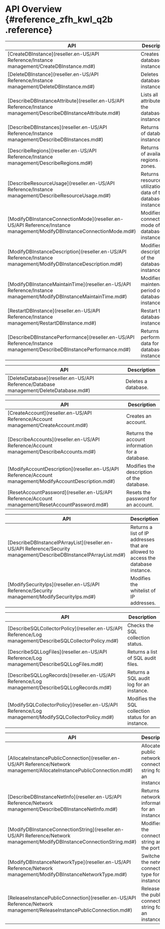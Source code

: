# API Overview {#reference_zfh_kwl_q2b .reference}

|API|Description|
|---|-----------|
|[CreateDBInstance](reseller.en-US/API Reference/Instance management/CreateDBInstance.md#)|Creates a database instance.|
|[DeleteDBInstance](reseller.en-US/API Reference/Instance management/DeleteDBInstance.md#)|Deletes a database instance.|
|[DescribeDBInstanceAttribute](reseller.en-US/API Reference/Instance management/DescribeDBInstanceAttribute.md#)|Lists all attributes of the database instance.|
|[DescribeDBInstances](reseller.en-US/API Reference/Instance management/DescribeDBInstances.md#)|Returns a list of database instances.|
|[DescribeRegions](reseller.en-US/API Reference/Instance management/DescribeRegions.md#)|Returns a list of available regions and zones.|
|[DescribeResourceUsage](reseller.en-US/API Reference/Instance management/DescribeResourceUsage.md#)|Returns the resource utilization data of the database instance.|
|[ModifyDBInstanceConnectionMode](reseller.en-US/API Reference/Instance management/ModifyDBInstanceConnectionMode.md#)|Modifies the connection mode of the database instance.|
|[ModifyDBInstanceDescription](reseller.en-US/API Reference/Instance management/ModifyDBInstanceDescription.md#)|Modifies the description of the database instance.|
|[ModifyDBInstanceMaintainTime](reseller.en-US/API Reference/Instance management/ModifyDBInstanceMaintainTime.md#)|Modifies the maintenance period of the database instance.|
|[RestartDBInstance](reseller.en-US/API Reference/Instance management/RestartDBInstance.md#)|Restart the database instance.|
|[DescribeDBInstancePerformance](reseller.en-US/API Reference/Instance management/DescribeDBInstancePerformance.md#)|Returns performance data for the database instance.|

|API|Description|
|---|-----------|
|[DeleteDatabase](reseller.en-US/API Reference/Database management/DeleteDatabase.md#)|Deletes a database.|

|API|Description|
|---|-----------|
|[CreateAccount](reseller.en-US/API Reference/Account management/CreateAccount.md#)|Creates an account.|
|[DescribeAccounts](reseller.en-US/API Reference/Account management/DescribeAccounts.md#)|Returns the account information for a database.|
|[ModifyAccountDescription](reseller.en-US/API Reference/Account management/ModifyAccountDescription.md#)|Modifies the description of the database.|
|[ResetAccountPassword](reseller.en-US/API Reference/Account management/ResetAccountPassword.md#)|Resets the password for an account.|

|API|Description|
|---|-----------|
|[DescribeDBInstanceIPArrayList](reseller.en-US/API Reference/Security management/DescribeDBInstanceIPArrayList.md#)|Returns a list of IP addresses that are allowed to access the database instance.|
|[ModifySecurityIps](reseller.en-US/API Reference/Security management/ModifySecurityIps.md#)|Modifies the whitelist of IP addresses.|

|API|Description|
|---|-----------|
|[DescribeSQLCollectorPolicy](reseller.en-US/API Reference/Log management/DescribeSQLCollectorPolicy.md#)|Checks the SQL collection status.|
|[DescribeSQLLogFiles](reseller.en-US/API Reference/Log management/DescribeSQLLogFiles.md#)|Returns a list of SQL audit files.|
|[DescribeSQLLogRecords](reseller.en-US/API Reference/Log management/DescribeSQLLogRecords.md#)|Returns a SQL audit log for an instance.|
|[ModifySQLCollectorPolicy](reseller.en-US/API Reference/Log management/ModifySQLCollectorPolicy.md#)|Modifies the SQL collection status for an instance.|

|API|Description|
|---|-----------|
|[AllocateInstancePublicConnection](reseller.en-US/API Reference/Network management/AllocateInstancePublicConnection.md#)|Allocates a public network connection string for an instance.|
|[DescribeDBInstanceNetInfo](reseller.en-US/API Reference/Network management/DescribeDBInstanceNetInfo.md#)|Returns the network information for an instance.|
|[ModifyDBInstanceConnectionString](reseller.en-US/API Reference/Network management/ModifyDBInstanceConnectionString.md#)|Modifies the connection string and the port.|
|[ModifyDBInstanceNetworkType](reseller.en-US/API Reference/Network management/ModifyDBInstanceNetworkType.md#)|Switches the network connection type for an instance.|
|[ReleaseInstancePublicConnection](reseller.en-US/API Reference/Network management/ReleaseInstancePublicConnection.md#)|Releases the public connection string for an instance.|


